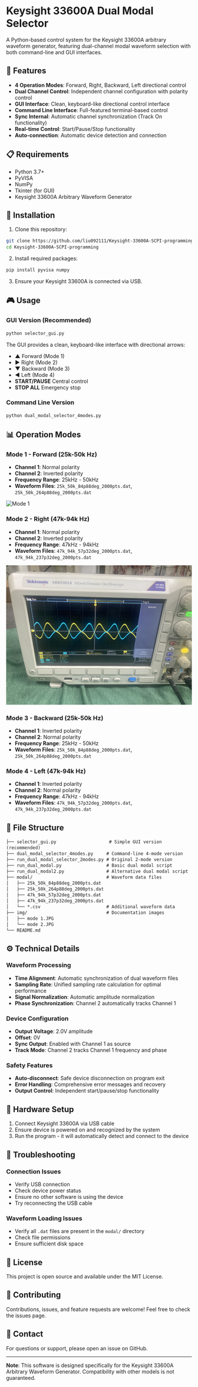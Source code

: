 # Keysight 33600A Dual Modal Selector

A Python-based control system for the Keysight 33600A arbitrary waveform generator, featuring dual-channel modal waveform selection with both command-line and GUI interfaces.

## 🚀 Features

- **4 Operation Modes**: Forward, Right, Backward, Left directional control
- **Dual Channel Control**: Independent channel configuration with polarity control
- **GUI Interface**: Clean, keyboard-like directional control interface
- **Command Line Interface**: Full-featured terminal-based control
- **Sync Internal**: Automatic channel synchronization (Track On functionality)
- **Real-time Control**: Start/Pause/Stop functionality
- **Auto-connection**: Automatic device detection and connection

## 📋 Requirements

- Python 3.7+
- PyVISA
- NumPy
- Tkinter (for GUI)
- Keysight 33600A Arbitrary Waveform Generator

## 🔧 Installation

1. Clone this repository:
```bash
git clone https://github.com/liu092111/Keysight-33600A-SCPI-programming.git
cd Keysight-33600A-SCPI-programming
```

2. Install required packages:
```bash
pip install pyvisa numpy
```

3. Ensure your Keysight 33600A is connected via USB.

## 🎮 Usage

### GUI Version (Recommended)
```bash
python selector_gui.py
```

The GUI provides a clean, keyboard-like interface with directional arrows:
- **▲** Forward (Mode 1)
- **►** Right (Mode 2) 
- **▼** Backward (Mode 3)
- **◄** Left (Mode 4)
- **START/PAUSE** Central control
- **STOP ALL** Emergency stop

### Command Line Version
```bash
python dual_modal_selector_4modes.py
```

## 📊 Operation Modes

### Mode 1 - Forward (25k-50k Hz)
- **Channel 1**: Normal polarity
- **Channel 2**: Inverted polarity
- **Frequency Range**: 25kHz - 50kHz
- **Waveform Files**: `25k_50k_84p88deg_2000pts.dat`, `25k_50k_264p88deg_2000pts.dat`

![Mode 1](img/mode%201.JPG)

### Mode 2 - Right (47k-94k Hz)
- **Channel 1**: Normal polarity
- **Channel 2**: Inverted polarity
- **Frequency Range**: 47kHz - 94kHz
- **Waveform Files**: `47k_94k_57p32deg_2000pts.dat`, `47k_94k_237p32deg_2000pts.dat`

![Mode 2](img/mode%202.JPG)

### Mode 3 - Backward (25k-50k Hz)
- **Channel 1**: Inverted polarity
- **Channel 2**: Normal polarity
- **Frequency Range**: 25kHz - 50kHz
- **Waveform Files**: `25k_50k_84p88deg_2000pts.dat`, `25k_50k_264p88deg_2000pts.dat`

### Mode 4 - Left (47k-94k Hz)
- **Channel 1**: Inverted polarity
- **Channel 2**: Normal polarity
- **Frequency Range**: 47kHz - 94kHz
- **Waveform Files**: `47k_94k_57p32deg_2000pts.dat`, `47k_94k_237p32deg_2000pts.dat`

## 📁 File Structure

```
├── selector_gui.py                    # Simple GUI version (recommended)
├── dual_modal_selector_4modes.py     # Command-line 4-mode version
├── run_dual_modal_selector_2modes.py # Original 2-mode version
├── run_dual_modal.py                 # Basic dual modal script
├── run_dual_modal2.py                # Alternative dual modal script
├── modal/                            # Waveform data files
│   ├── 25k_50k_84p88deg_2000pts.dat
│   ├── 25k_50k_264p88deg_2000pts.dat
│   ├── 47k_94k_57p32deg_2000pts.dat
│   ├── 47k_94k_237p32deg_2000pts.dat
│   └── *.csv                         # Additional waveform data
├── img/                              # Documentation images
│   ├── mode 1.JPG
│   └── mode 2.JPG
└── README.md
```

## ⚙️ Technical Details

### Waveform Processing
- **Time Alignment**: Automatic synchronization of dual waveform files
- **Sampling Rate**: Unified sampling rate calculation for optimal performance
- **Signal Normalization**: Automatic amplitude normalization
- **Phase Synchronization**: Channel 2 automatically tracks Channel 1

### Device Configuration
- **Output Voltage**: 2.0V amplitude
- **Offset**: 0V
- **Sync Output**: Enabled with Channel 1 as source
- **Track Mode**: Channel 2 tracks Channel 1 frequency and phase

### Safety Features
- **Auto-disconnect**: Safe device disconnection on program exit
- **Error Handling**: Comprehensive error messages and recovery
- **Output Control**: Independent start/pause/stop functionality

## 🔌 Hardware Setup

1. Connect Keysight 33600A via USB cable
2. Ensure device is powered on and recognized by the system
3. Run the program - it will automatically detect and connect to the device

## 🐛 Troubleshooting

### Connection Issues
- Verify USB connection
- Check device power status
- Ensure no other software is using the device
- Try reconnecting the USB cable

### Waveform Loading Issues
- Verify all `.dat` files are present in the `modal/` directory
- Check file permissions
- Ensure sufficient disk space

## 📝 License

This project is open source and available under the MIT License.

## 🤝 Contributing

Contributions, issues, and feature requests are welcome! Feel free to check the issues page.

## 📧 Contact

For questions or support, please open an issue on GitHub.

---

**Note**: This software is designed specifically for the Keysight 33600A Arbitrary Waveform Generator. Compatibility with other models is not guaranteed.
